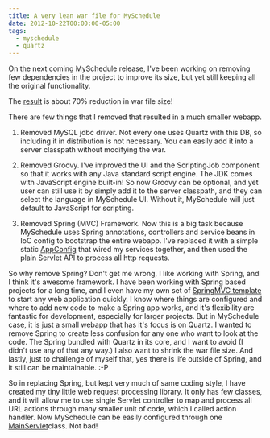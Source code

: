 ```yaml
---
title: A very lean war file for MySchedule
date: 2012-10-22T00:00:00-05:00
tags:
  - myschedule
  - quartz
---
```

On the next coming MySchedule release, I've been working on removing few dependencies in the project to improve its size, but yet still keeping all the original functionality.

The [result](http://code.google.com/p/myschedule/downloads/list) is about 70% reduction in war file size!

There are few things that I removed that resulted in a much smaller webapp.

1. Removed MySQL jdbc driver. Not every one uses Quartz with this DB, so including it in distribution is not necessary. You can easily add it into a server classpath without modifying the war.

2. Removed Groovy. I've improved the UI and the ScriptingJob component so that it works with any Java standard script engine. The JDK comes with JavaScript engine built-in! So now Groovy can be optional, and yet user can still use it by simply add it to the server classpath, and they can select the language in MySchedule UI. Without it, MySchedule will just default to JavaScript for scripting.

3. Removed Spring (MVC) Framework. Now this is a big task because MySchedule uses Spring annotations, controllers and service beans in IoC config to bootstrap the entire webapp. I've replaced it with a simple static [AppConfig](http://code.google.com/p/myschedule/source/browse/myschedule-web/src/main/java/myschedule/web/AppConfig.java) that wired my services together, and then used the plain Servlet API to process all http requests.

So why remove Spring? Don't get me wrong, I like working with Spring, and I think it's awesome framework. I have been working with Spring based projects for a long time, and I even have my own set of [SpringMVC template](http://code.google.com/p/zemiandeng/source/browse/springmvc-project-template) to
start any web application quickly. I know where things are configured and where to add new code to make a Spring app works, and it's flexibility are fantastic for development, especially for larger projects.  But in MySchedule case, it is just a small webapp that has it's focus is on Quartz. I wanted to remove Spring to create less confusion for any one who want to look at the code. The Spring bundled with Quartz in its core, and I want to avoid (I didn't use any of that any way.) I also want to shrink the war file size. And lastly, just to challenge of myself that, yes there is life outside of Spring, and it still can be maintainable. :-P

So in replacing Spring, but kept very much of same coding style, I have created my tiny little web request processing library. It only has few classes, and it will allow me to use single Servlet controller to map and process all URL actions through many smaller unit of code, which I called action handler. Now MySchedule can be easily configured through one [MainServlet](http://code.google.com/p/myschedule/source/browse/myschedule-web/src/main/java/myschedule/web/servlet/app/MainServlet.java)class. Not bad!
